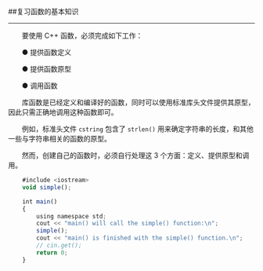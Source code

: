 ##复习函数的基本知识

---

&emsp;&emsp;要使用 C++ 函数，必须完成如下工作：

&emsp;&emsp;● 提供函数定义

&emsp;&emsp;● 提供函数原型

&emsp;&emsp;● 调用函数

&emsp;&emsp;库函数是已经定义和编译好的函数，同时可以使用标准库头文件提供其原型，因此只需正确地调用这种函数即可。

&emsp;&emsp;例如，标准头文件 `cstring` 包含了 `strlen()` 用来确定字符串的长度，和其他一些与字符串相关的函数的原型。

&emsp;&emsp;然而，创建自己的函数时，必须自行处理这 3 个方面：定义、提供原型和调用。

```javascript
    #include <iostream>
    void simple();

    int main()
    {
        using namespace std;
        cout << "main() will call the simple() function:\n";
        simple();
        cout << "main() is finished with the simple() function.\n";
        // cin.get();
        return 0;
    }
```

